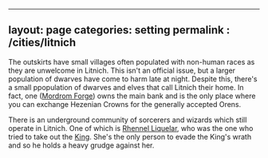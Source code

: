  ---
 layout: page
 categories: setting
 permalink : /cities/litnich
 ---
 
 The outskirts have small villages often populated with non-human races as they are unwelcome in Litnich. This isn't an official issue, but a larger population of dwarves have come to harm late at night. Despite this, there's a small ppopulation of dwarves and elves that call Litnich their home. In fact, one ([Mordrom Forge][mordrom-forge]) owns the main bank and is the only place where you can exchange Hezenian Crowns for the generally accepted Orens.

 There is an underground community of sorcerers and wizards which still operate in Litnich. One of which is [Rhennel Liquelar][rhennel-liquelar], who was the one who tried to take out the [King][king-heriot]. She's the only person to evade the King's wrath and so he holds a heavy grudge against her.

 [mordrom-forge]: /DnD/npcs/trade/mordrom-forge
 [rhennel-liquelar]: /DnD/npcs/mages/rhennel-liquelar
 [king-heriot]: /DnD/npcs/royalty/heriot